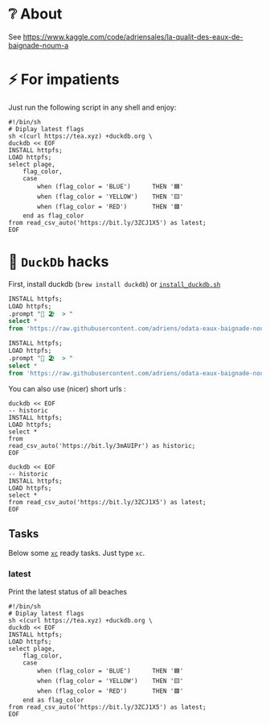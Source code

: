 # ❔ About

See https://www.kaggle.com/code/adriensales/la-qualit-des-eaux-de-baignade-noum-a

# ⚡ For impatients

Just run the following script in any shell and enjoy:

```shell
#!/bin/sh
# Diplay latest flags
sh <(curl https://tea.xyz) +duckdb.org \
duckdb << EOF
INSTALL httpfs;
LOAD httpfs;
select plage,
    flag_color,
    case 
        when (flag_color = 'BLUE')      THEN '🟦'
        when (flag_color = 'YELLOW')    THEN '🟨'
        when (flag_color = 'RED')       THEN '🟥'
    end as flag_color
from read_csv_auto('https://bit.ly/3ZCJ1X5') as latest;
EOF

```


# 🦆 `DuckDb` hacks

First, install duckdb (`brew install duckdb`) or [`install_duckdb.sh`](https://gist.github.com/adriens/74a2fd8adc6fd508d970bc1cb2419395)

```sql
INSTALL httpfs;
LOAD httpfs;
.prompt "🦆 🏖️  > "
select * 
from 'https://raw.githubusercontent.com/adriens/odata-eaux-baignade-noumea/main/data/latest.csv';
```

```sql
INSTALL httpfs;
LOAD httpfs;
.prompt "🦆 🏖️  > "
select *
from 'https://raw.githubusercontent.com/adriens/odata-eaux-baignade-noumea/main/data/historic.csv';
```

You can also use (nicer) short urls : 

```shell
duckdb << EOF
-- historic
INSTALL httpfs;
LOAD httpfs;
select *
from
read_csv_auto('https://bit.ly/3mAUIPr') as historic;
EOF
```

```shell
duckdb << EOF
-- historic
INSTALL httpfs;
LOAD httpfs;
select *
from read_csv_auto('https://bit.ly/3ZCJ1X5') as latest;
EOF
```
## Tasks

Below some [`xc`](https://xcfile.dev/) ready tasks. 
Just type `xc`.

### latest
Print the latest status of all beaches

```shell
#!/bin/sh
# Diplay latest flags
sh <(curl https://tea.xyz) +duckdb.org \
duckdb << EOF
INSTALL httpfs;
LOAD httpfs;
select plage,
    flag_color,
    case 
        when (flag_color = 'BLUE')      THEN '🟦'
        when (flag_color = 'YELLOW')    THEN '🟨'
        when (flag_color = 'RED')       THEN '🟥'
    end as flag_color
from read_csv_auto('https://bit.ly/3ZCJ1X5') as latest;
EOF

```
